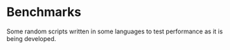 # Benchmarks
Some random scripts written in some languages to test performance as it is being developed.

